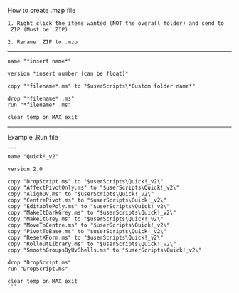 How to create .mzp file

    1. Right click the items wanted (NOT the overall folder) and send to .ZIP (Must be .ZIP)
   
    2. Rename .ZIP to .mzp

--------------------------------------------------------------------------------------------------------------------

```MAXScript
name "*insert name*"

version *insert number (can be float)*

copy "*filename*.ms" to "$userScripts\*Custom folder name*"

drop "*filename* .ms"
run "*filename* .ms"

clear temp on MAX exit
```

--------------------------------------------------------------------------------------------------------------------

Example .Run file

    ```
    name "Quick!_v2"

    version 2.0

    copy "DropScript.ms" to "$userScripts\Quick!_v2\"
    copy "AffectPivotOnly.ms" to "$userScripts\Quick!_v2\"
    copy "AlignUV.ms" to "$userScripts\Quick!_v2\"
    copy "CentrePivot.ms" to "$userScripts\Quick!_v2\"
    copy "EditablePoly.ms" to "$userScripts\Quick!_v2\"
    copy "MakeItDarkGrey.ms" to "$userScripts\Quick!_v2\"
    copy "MakeItGrey.ms" to "$userScripts\Quick!_v2\"
    copy "MoveToCentre.ms" to "$userScripts\Quick!_v2\"
    copy "PivotToBase.ms" to "$userScripts\Quick!_v2\"
    copy "ResetXForm.ms" to "$userScripts\Quick!_v2\"
    copy "RolloutLibrary.ms" to "$userScripts\Quick!_v2\"
    copy "SmoothGroupsByUvShells.ms" to "$userScripts\Quick!_v2\"

    drop "DropScript.ms"
    run "DropScript.ms"

    clear temp on MAX exit
    ```
